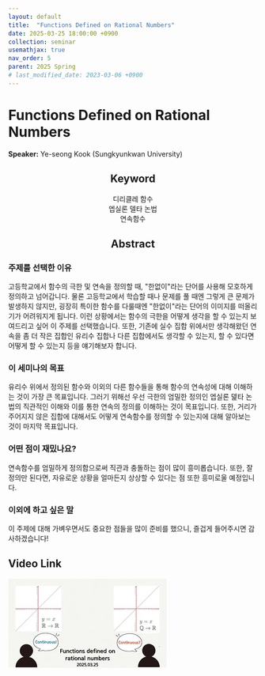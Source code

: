 ```yaml
---
layout: default
title:  "Functions Defined on Rational Numbers"
date: 2025-03-25 18:00:00 +0900
collection: seminar
usemathjax: true
nav_order: 5
parent: 2025 Spring
# last_modified_date: 2023-03-06 +0900
---
```

# Functions Defined on Rational Numbers

**Speaker:** Ye-seong Kook (Sungkyunkwan University) <br>
   
## <center> Keyword </center>
<center>디리클레 함수</center>
<center>엡실론 델타 논법</center>
<center>연속함수</center>
   
## <center> Abstract </center>

### 주제를 선택한 이유
고등학교에서 함수의 극한 및 연속을 정의할 때, "한없이"라는 단어를 사용해 모호하게 정의하고 넘어갑니다. 물론 고등학교에서 학습할 때나 문제를 풀 때엔 그렇게 큰 문제가 발생하지 않지만, 굉장히 특이한 함수를 다룰때엔 "한없이"라는 단어의 이미지를 떠올리기가 어려워지게 됩니다. 이런 상황에서는 함수의 극한을 어떻게 생각을 할 수 있는지 보여드리고 싶어 이 주제를 선택했습니다. 또한, 기존에 실수 집합 위에서만 생각해왔던 연속을 좀 더 작은 집합인 유리수 집합나 다른 집합에서도 생각할 수 있는지, 할 수 있다면 어떻게 할 수 있는지 등을 얘기해보자 합니다.

### 이 세미나의 목표
유리수 위에서 정의된 함수와 이외의 다른 함수들을 통해 함수의 연속성에 대해 이해하는 것이 가장 큰 목표입니다. 그러기 위해선 우선 극한의 엄밀한 정의인 엡실론 덽타 논법의 직관적인 이해와 이를 통한 연속의 정의를 이해하는 것이 목표입니다. 또한, 거리가 주어지지 않은 집합에 대해서도 어떻게 연속함수를 정의할 수 있는지에 대해 알아보는 것이 마지막 목표입니다.

### 어떤 점이 재밌나요?
연속함수를 엄밀하게 정의함으로써 직관과 충돌하는 점이 많이 흥미롭습니다. 또한, 잘 정의만 된다면, 자유로운 상황을 얼마든지 상상할 수 있다는 점 또한 흥미로울 예정입니다.

### 이외에 하고 싶은 말
이 주제에 대해 가벼우면서도 중요한 점들을 많이 준비를 했으니, 즐겁게 들어주시면 감사하겠습니다!

## Video Link

[![Video Label](pictures/5_rational.jpg)](https://youtu.be/w-k4-go1aTE)

<!--## ## PDF Download
<a target='_blank' href='download/EulerLagrange.pdf'>Euler-Lagrange equation PPT</a>-->